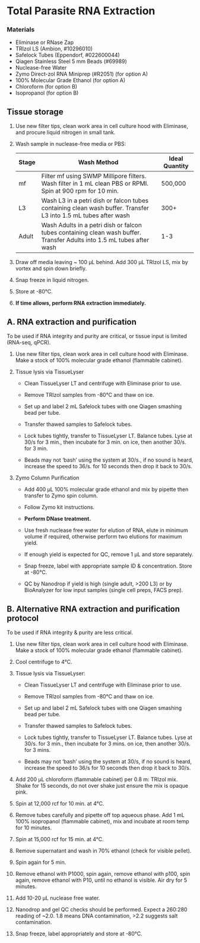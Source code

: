 # Total Parasite RNA Extraction

### Materials
- Eliminase or RNase Zap  
- TRIzol LS (Ambion, #10296010)
- Safelock Tubes (Eppendorf, #022600044)
- Qiagen Stainless Steel 5 mm Beads (#69989)
- Nuclease-free Water
- Zymo Direct-zol RNA Miniprep (#R2051) (for option A)
- 100% Molecular Grade Ethanol (for option A)
- Chloroform (for option B)
- Isopropanol (for option B)

## Tissue storage

1. Use new filter tips, clean work area in cell culture hood with Eliminase, and procure liquid nitrogen in small tank.

2. Wash sample in nuclease-free media or PBS:

    |Stage| Wash Method | Ideal Quantity|
    |----------------------------|------|----------------------------------------|
    |mf                          |   Filter mf using SWMP Millipore filters. Wash filter in 1 mL clean PBS or RPMI. Spin at 900 rpm for 10 min.   |500,000                                 |
    |L3             |Wash L3 in a petri dish or falcon tubes containing clean wash buffer. Transfer L3 into 1.5 mL tubes after wash    |300+ |
    |Adult              |  Wash Adults in a petri dish or falcon tubes containing clean wash buffer. Transfer Adults into 1.5 mL tubes after wash      | 1-3   |  

3. Draw off media leaving ~ 100 μL behind. Add 300 μL TRIzol LS, mix by vortex and spin down briefly.

4. Snap freeze in liquid nitrogen.

5. Store at -80°C.

6. **If time allows, perform RNA extraction immediately.**


## A. RNA extraction and purification

To be used if RNA integrity and purity are critical, or tissue input is limited (RNA-seq, qPCR).

1. Use new filter tips, clean work area in cell culture hood with Eliminase. Make a stock of 100% molecular grade ethanol (flammable cabinet).

2. Tissue lysis via TissueLyser

    - Clean TissueLyser LT and centrifuge with Eliminase prior to use.

    - Remove TRIzol samples from -80°C and thaw on ice.

    - Set up and label 2 mL Safelock tubes with one Qiagen smashing bead per tube.

    - Transfer thawed samples to Safelock tubes.

    - Lock tubes tightly, transfer to TissueLyser LT. Balance tubes. Lyse at 30/s for 3 min., then incubate for 3 min. on ice, then another 30/s. for 3 min.

    - Beads may not ‘bash’ using the system at 30/s., if no sound is heard, increase the speed to 36/s. for 10 seconds then drop it back to 30/s.

3. Zymo Column Purification

    - Add 400 μL 100% molecular grade ethanol and mix by pipette then transfer to Zymo spin column.

    - Follow Zymo kit instructions.

    - **Perform DNase treatment.**

    - Use fresh nuclease free water for elution of RNA, elute in minimum volume if required, otherwise perform two elutions for maximum yield.

    - If enough yield is expected for QC, remove 1 µL and store separately.

    - Snap freeze, label with appropriate sample ID & concentration. Store at -80°C.

    - QC by Nanodrop if yield is high (single adult, >200 L3) or by BioAnalyzer for low input samples (single cell preps, FACS prep).


## B. Alternative RNA extraction and purification protocol

To be used if RNA integrity & purity are less critical.

1. Use new filter tips, clean work area in cell culture hood with Eliminase. Make a stock of 100% molecular grade ethanol (flammable cabinet).

2. Cool centrifuge to 4°C.

3. Tissue lysis via TissueLyser:

    - Clean TissueLyser LT and centrifuge with Eliminase prior to use.

    - Remove TRIzol samples from -80°C and thaw on ice.

    - Set up and label 2 mL Safelock tubes with one Qiagen smashing bead per tube.

    - Transfer thawed samples to Safelock tubes.

    - Lock tubes tightly, transfer to TissueLyser LT. Balance tubes. Lyse at 30/s. for 3 min., then incubate for 3 mins. on ice, then another 30/s. for 3 mins.

    - Beads may not ‘bash’ using the system at 30/s, if no sound is heard, increase the speed to 36/s for 10 seconds then drop it back to 30/s.

4. Add 200 µL chloroform (flammable cabinet) per 0.8 m: TRIzol mix. Shake for 15 seconds, do not over shake just ensure the mix is opaque pink.

5. Spin at 12,000 rcf for 10 min. at 4°C.

6. Remove tubes carefully and pipette off top aqueous phase. Add 1 mL 100% isopropanol (flammable cabinet), mix and incubate at room temp for 10 minutes.

7. Spin at 15,000 rcf for 15 min. at 4°C.

8. Remove supernatant and wash in 70% ethanol (check for visible pellet).

9. Spin again for 5 min.

10. Remove ethanol with P1000, spin again, remove ethanol with p100, spin again, remove ethanol with P10, until no ethanol is visible. Air dry for 5 minutes.

11. Add 10-20 µL nuclease free water.

12. Nanodrop and gel QC checks should be performed. Expect a 260:280 reading of ~2.0. 1.8 means DNA contamination, >2.2 suggests salt contamination.

13. Snap freeze, label appropriately and store at -80°C.
